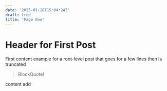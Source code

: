 ```yaml
---
date: '2025-01-28T15:04:24Z'
draft: true
title: 'Page One'
---
```

# Header for First Post
First content example for a root-level post that goes for a few lines then is truncated
<!--more-->
> BlockQuote!

content add
